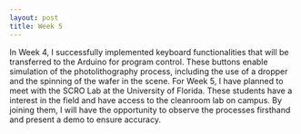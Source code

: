 ```yaml
---
layout: post
title: Week 5
---
```

In Week 4, I successfully implemented keyboard functionalities that will be transferred to the Arduino for program control. These buttons enable simulation of the photolithography process, including the use of a dropper and the spinning of the wafer in the scene. For Week 5, I have planned to meet with the SCRO Lab at the University of Florida. These students have a interest in the field and have access to the cleanroom lab on campus. By joining them, I will have the opportunity to observe the processes firsthand and present a demo to ensure accuracy.
